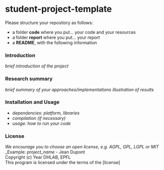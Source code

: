 # student-project-template

Please structure your repository as follows:

- a folder **code** where you put... your code and your resources
- a folder **report** where you put... your report
- a **README**, with the following information

### Introduction
_brief introduction of the project_

### Research summary
_brief summary of your approaches/implementations_
_illustration of results_

### Installation and Usage
- _dependencies: platform, libraries_
- _compilation (if necessary)_
- _usage: how to run your code_

### License
_We encourage you to choose an open license, e.g. AGPL, GPL, LGPL or MIT_
_Example: 
*project_name* - Jean Dupont    
Copyright (c) Year DHLAB, EPFL    
This program is licensed under the terms of the [license]    




    
